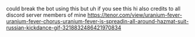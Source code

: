 could break the bot using this but uh
if you see this 
hi
also
 credits to all discord server members of mine 
https://tenor.com/view/uranium-fever-uranium-fever-chorus-uranium-fever-is-spreadin-all-around-hazmat-suit-russian-kickdance-gif-3218832486421970834
